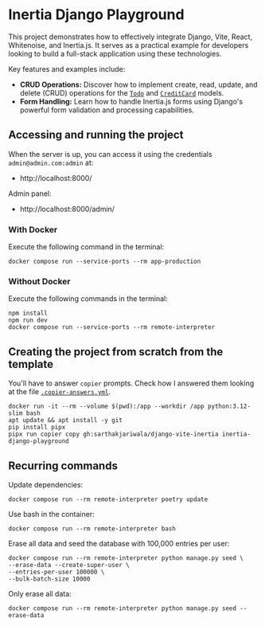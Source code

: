 # Inertia Django Playground

This project demonstrates how to effectively integrate Django, Vite, React, Whitenoise, and Inertia.js. It serves as a practical example for developers looking to build a full-stack application using these technologies.

Key features and examples include:

* **CRUD Operations:** Discover how to implement create, read, update, and delete (CRUD) operations for the [`Todo`](./inertia_django_playground/apps/core/models.py) and [`CreditCard`](./inertia_django_playground/apps/core/models.py) models.
* **Form Handling:** Learn how to handle Inertia.js forms using Django's powerful form validation and processing capabilities.

## Accessing and running the project

When the server is up, you can access it using the credentials `admin@admin.com:admin` at:

- http://localhost:8000/

Admin panel:

- http://localhost:8000/admin/

### With Docker

Execute the following command in the terminal:

```shell
docker compose run --service-ports --rm app-production
```

### Without Docker

Execute the following commands in the terminal:

```shell
npm install
npm run dev
docker compose run --service-ports --rm remote-interpreter
```

## Creating the project from scratch from the template

You'll have to answer `copier` prompts. Check how I answered them looking at the file [`.copier-answers.yml`](./.copier-answers.yml). 

```shell
docker run -it --rm --volume $(pwd):/app --workdir /app python:3.12-slim bash
apt update && apt install -y git
pip install pipx
pipx run copier copy gh:sarthakjariwala/django-vite-inertia inertia-django-playground
```

## Recurring commands

Update dependencies:

```shell
docker compose run --rm remote-interpreter poetry update
```

Use bash in the container:

```shell
docker compose run --rm remote-interpreter bash
```

Erase all data and seed the database with 100,000 entries per user:

```shell
docker compose run --rm remote-interpreter python manage.py seed \
--erase-data --create-super-user \
--entries-per-user 100000 \
--bulk-batch-size 10000
```

Only erase all data:

```shell
docker compose run --rm remote-interpreter python manage.py seed --erase-data
```
